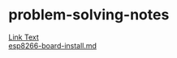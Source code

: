 # problem-solving-notes

[Link Text](code-sugesstions.md)
<br>
[esp8266-board-install.md](esp8266-board-install.md)
